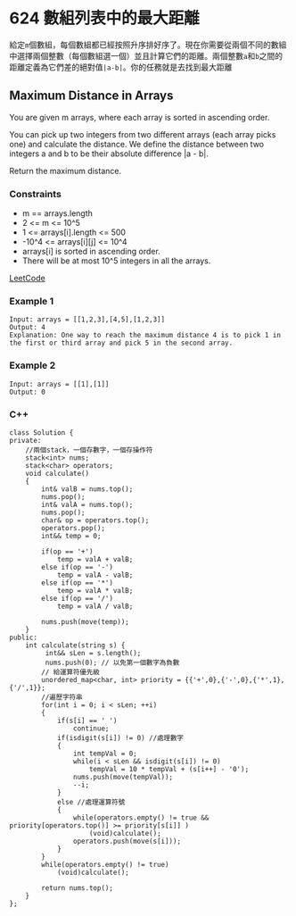 # 624 數組列表中的最大距離

給定`m`個數組，每個數組都已經按照升序排好序了。現在你需要從兩個不同的數組中選擇兩個整數（每個數組選一個）並且計算它們的距離。兩個整數`a`和`b`之間的距離定義為它們差的絕對值`|a-b|`。你的任務就是去找到最大距離

## Maximum Distance in Arrays

You are given m arrays, where each array is sorted in ascending order.

You can pick up two integers from two different arrays (each array picks one) and calculate the distance. We define the distance between two integers a and b to be their absolute difference |a - b|.

Return the maximum distance.

### Constraints

* m == arrays.length
* 2 <= m <= 10^5
* 1 <= arrays[i].length <= 500
* -10^4 <= arrays[i][j] <= 10^4
* arrays[i] is sorted in ascending order.
* There will be at most 10^5 integers in all the arrays.


[LeetCode](https://leetcode-cn.com/problems/maximum-distance-in-arrays/)

### Example 1

```
Input: arrays = [[1,2,3],[4,5],[1,2,3]]
Output: 4
Explanation: One way to reach the maximum distance 4 is to pick 1 in the first or third array and pick 5 in the second array.
```

### Example 2

```
Input: arrays = [[1],[1]]
Output: 0
```

### C++ 

```
class Solution {
private:
    //兩個stack，一個存數字，一個存操作符
    stack<int> nums;
    stack<char> operators;
    void calculate()
    {
        int& valB = nums.top();
        nums.pop();
        int& valA = nums.top();
        nums.pop();
        char& op = operators.top();
        operators.pop();
        int&& temp = 0;

        if(op == '+')
            temp = valA + valB;
        else if(op == '-')
            temp = valA - valB;
        else if(op == '*')
            temp = valA * valB;
        else if(op == '/')
            temp = valA / valB;
        
        nums.push(move(temp));
    }
public:
    int calculate(string s) {
         int&& sLen = s.length();       
         nums.push(0); // 以免第一個數字為負數         
        // 給運算符優先級
        unordered_map<char, int> priority = {{'+',0},{'-',0},{'*',1},{'/',1}};
        //遍歷字符串
        for(int i = 0; i < sLen; ++i)
        {
            if(s[i] == ' ')
                continue;            
            if(isdigit(s[i]) != 0) //處理數字
            {
                int tempVal = 0;
                while(i < sLen && isdigit(s[i]) != 0)
                    tempVal = 10 * tempVal + (s[i++] - '0');
                nums.push(move(tempVal));
                --i;
            }
            else //處理運算符號
            {
                while(operators.empty() != true && priority[operators.top()] >= priority[s[i]] )
                    (void)calculate();
                operators.push(move(s[i]));
            }
        }
        while(operators.empty() != true)
            (void)calculate();

        return nums.top();
    }
};
```
